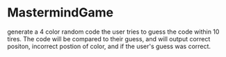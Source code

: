 # MastermindGame

generate a  4 color random code the user tries to guess the code within 10 tires. 
The code will be compared to their guess, and will output correct positon, incorrect postion of color, and if the user's guess was correct.
